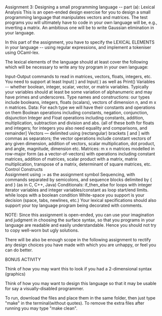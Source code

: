 Assignment 3: Designing a small programming language -- part (a): Lexical Analysis
This is an open-ended design exercise for you to design a small programming language that manipulates vectors and matrices.   The test programs you will ultimately have to code in your own language will be, e.g., inverting a matrix.  An ambitious one will be to write Gaussian elimination in your language.

In this part of the assignment, you have to specify the LEXICAL ELEMENTS in your language -- using regular expressions, and implement a tokeniser using OCaml-lex.

The lexical elements of the language should at least cover the following which will be necessary to write any toy program in your own language:

Input-Output commands to read in matrices, vectors, floats, integers, etc.   You need to support at least  Input(  <filename> ) and Input( )  as well as Print(<identifier>)
Variables -- whether boolean, integer, scalar, vector, or matrix  variables.    Typically your variables should at least be some variation of alphanumeric and may have primes and underscores.
Type names and constructions:  our types include booleans, integers, floats (scalars), vectors of dimension n, and m x n matrices.
Data: For each type we will have their constants and operations on them 
Boolean operations including constants, negation, conjunction, disjunction
Integer and Float operations including constants,  addition, multiplication, subtraction and division and abs. (all of these both for floats and integers;  for integers you also need equality and comparisons, and remainder]
Vectors — delimited using (rectangular) brackets [ and ] with commas as separators; the vector operations include constant vectors of any given dimension, addition of vectors, scalar multiplication, dot product, and angle, magnitude, dimension etc. 
Matrices:  m x n matrices modelled in row-major form (as a vector-of-vectors) with operations including constant matrices,  addition of matrices, scalar product with a matrix, matrix multiplication, transpose of a matrix, determinant of square matrices, etc.
Control Constructs  
Assignment  using := as the assignment symbol
Sequencing, with commands separated by semicolons, and sequence blocks delimited by {  and }  (as in C, C++, Java)
Conditionals: if_then_else
for loops with integer iterator variables and integer variables/constant as loop start/end limits. 
while loops with a boolean condition 
White-space you support is your decision (space, tabs, newlines, etc.)
Your lexical specifications should also support your toy language program being decorated with comments. 


NOTE:  Since this assignment is open-ended, you can use your imagination and judgment in choosing the surface syntax, so that you programs in your language are readable and easily understandable.  Hence you should not try to copy well-worn but ugly solutions.

There will be also be enough scope in the following assignment to rectify any design choices you have made with which you are unhappy, or feel you can do better. 

BONUS ACTIVITY

Think of how you may want this to look if you had a 2-dimensional syntax (graphics)

Think of how you may want to design this language so that it may be usable for say a visually-disabled programmer. 


To run, download the files and place them in the same folder, then just type "make" in the terminal(without quotes). To remove the extra files after running you may type "make clean".

